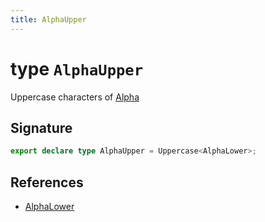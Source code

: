 ```yaml
---
title: AlphaUpper
---
```


# type `AlphaUpper`

Uppercase characters of [Alpha](alpha)

## Signature


```typescript
export declare type AlphaUpper = Uppercase<AlphaLower>;
```
## References

-  [AlphaLower](alpha-lower)